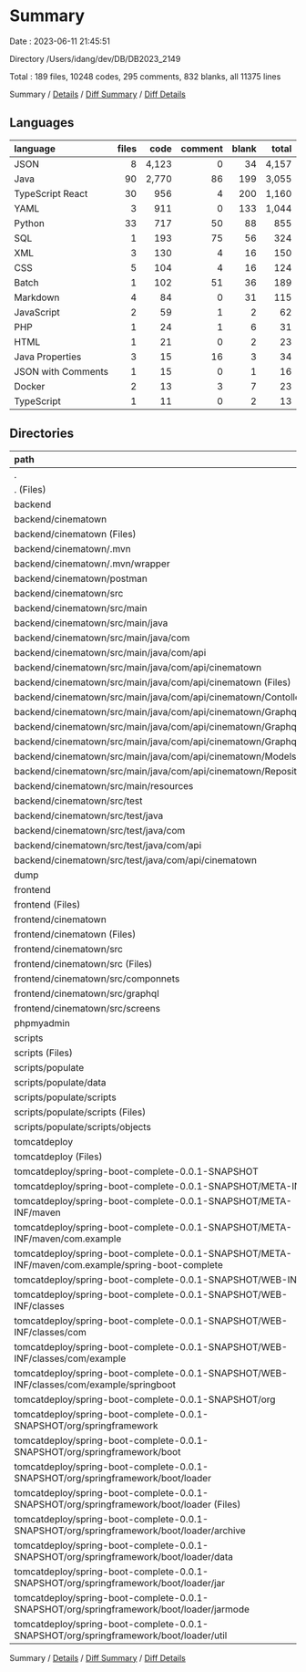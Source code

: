 # Summary

Date : 2023-06-11 21:45:51

Directory /Users/idang/dev/DB/DB2023_2149

Total : 189 files,  10248 codes, 295 comments, 832 blanks, all 11375 lines

Summary / [Details](details.md) / [Diff Summary](diff.md) / [Diff Details](diff-details.md)

## Languages
| language | files | code | comment | blank | total |
| :--- | ---: | ---: | ---: | ---: | ---: |
| JSON | 8 | 4,123 | 0 | 34 | 4,157 |
| Java | 90 | 2,770 | 86 | 199 | 3,055 |
| TypeScript React | 30 | 956 | 4 | 200 | 1,160 |
| YAML | 3 | 911 | 0 | 133 | 1,044 |
| Python | 33 | 717 | 50 | 88 | 855 |
| SQL | 1 | 193 | 75 | 56 | 324 |
| XML | 3 | 130 | 4 | 16 | 150 |
| CSS | 5 | 104 | 4 | 16 | 124 |
| Batch | 1 | 102 | 51 | 36 | 189 |
| Markdown | 4 | 84 | 0 | 31 | 115 |
| JavaScript | 2 | 59 | 1 | 2 | 62 |
| PHP | 1 | 24 | 1 | 6 | 31 |
| HTML | 1 | 21 | 0 | 2 | 23 |
| Java Properties | 3 | 15 | 16 | 3 | 34 |
| JSON with Comments | 1 | 15 | 0 | 1 | 16 |
| Docker | 2 | 13 | 3 | 7 | 23 |
| TypeScript | 1 | 11 | 0 | 2 | 13 |

## Directories
| path | files | code | comment | blank | total |
| :--- | ---: | ---: | ---: | ---: | ---: |
| . | 189 | 10,248 | 295 | 832 | 11,375 |
| . (Files) | 5 | 1,136 | 0 | 34 | 1,170 |
| backend | 28 | 833 | 84 | 231 | 1,148 |
| backend/cinematown | 28 | 833 | 84 | 231 | 1,148 |
| backend/cinematown (Files) | 2 | 182 | 51 | 40 | 273 |
| backend/cinematown/.mvn | 1 | 2 | 16 | 1 | 19 |
| backend/cinematown/.mvn/wrapper | 1 | 2 | 16 | 1 | 19 |
| backend/cinematown/postman | 1 | 85 | 0 | 0 | 85 |
| backend/cinematown/src | 24 | 564 | 17 | 190 | 771 |
| backend/cinematown/src/main | 23 | 555 | 17 | 185 | 757 |
| backend/cinematown/src/main/java | 22 | 545 | 17 | 184 | 746 |
| backend/cinematown/src/main/java/com | 22 | 545 | 17 | 184 | 746 |
| backend/cinematown/src/main/java/com/api | 22 | 545 | 17 | 184 | 746 |
| backend/cinematown/src/main/java/com/api/cinematown | 22 | 545 | 17 | 184 | 746 |
| backend/cinematown/src/main/java/com/api/cinematown (Files) | 2 | 27 | 8 | 8 | 43 |
| backend/cinematown/src/main/java/com/api/cinematown/Contollers | 6 | 166 | 0 | 54 | 220 |
| backend/cinematown/src/main/java/com/api/cinematown/Graphql | 2 | 166 | 1 | 15 | 182 |
| backend/cinematown/src/main/java/com/api/cinematown/Graphql/Configs | 1 | 12 | 0 | 2 | 14 |
| backend/cinematown/src/main/java/com/api/cinematown/Graphql/Scalars | 1 | 154 | 1 | 13 | 168 |
| backend/cinematown/src/main/java/com/api/cinematown/Models | 6 | 107 | 8 | 58 | 173 |
| backend/cinematown/src/main/java/com/api/cinematown/Repositories | 6 | 79 | 0 | 49 | 128 |
| backend/cinematown/src/main/resources | 1 | 10 | 0 | 1 | 11 |
| backend/cinematown/src/test | 1 | 9 | 0 | 5 | 14 |
| backend/cinematown/src/test/java | 1 | 9 | 0 | 5 | 14 |
| backend/cinematown/src/test/java/com | 1 | 9 | 0 | 5 | 14 |
| backend/cinematown/src/test/java/com/api | 1 | 9 | 0 | 5 | 14 |
| backend/cinematown/src/test/java/com/api/cinematown | 1 | 9 | 0 | 5 | 14 |
| dump | 1 | 193 | 75 | 56 | 324 |
| frontend | 46 | 4,463 | 9 | 358 | 4,830 |
| frontend (Files) | 1 | 9 | 0 | 2 | 11 |
| frontend/cinematown | 45 | 4,454 | 9 | 356 | 4,819 |
| frontend/cinematown (Files) | 9 | 3,393 | 1 | 140 | 3,534 |
| frontend/cinematown/src | 36 | 1,061 | 8 | 216 | 1,285 |
| frontend/cinematown/src (Files) | 5 | 114 | 1 | 22 | 137 |
| frontend/cinematown/src/componnets | 16 | 467 | 6 | 97 | 570 |
| frontend/cinematown/src/graphql | 5 | 175 | 1 | 31 | 207 |
| frontend/cinematown/src/screens | 10 | 305 | 0 | 66 | 371 |
| phpmyadmin | 1 | 24 | 1 | 6 | 31 |
| scripts | 38 | 1,327 | 50 | 119 | 1,496 |
| scripts (Files) | 1 | 1 | 0 | 0 | 1 |
| scripts/populate | 37 | 1,326 | 50 | 119 | 1,495 |
| scripts/populate/data | 6 | 624 | 0 | 32 | 656 |
| scripts/populate/scripts | 31 | 702 | 50 | 87 | 839 |
| scripts/populate/scripts (Files) | 17 | 509 | 40 | 69 | 618 |
| scripts/populate/scripts/objects | 14 | 193 | 10 | 18 | 221 |
| tomcatdeploy | 70 | 2,272 | 76 | 28 | 2,376 |
| tomcatdeploy (Files) | 1 | 4 | 3 | 5 | 12 |
| tomcatdeploy/spring-boot-complete-0.0.1-SNAPSHOT | 69 | 2,268 | 73 | 23 | 2,364 |
| tomcatdeploy/spring-boot-complete-0.0.1-SNAPSHOT/META-INF | 2 | 52 | 4 | 13 | 69 |
| tomcatdeploy/spring-boot-complete-0.0.1-SNAPSHOT/META-INF/maven | 2 | 52 | 4 | 13 | 69 |
| tomcatdeploy/spring-boot-complete-0.0.1-SNAPSHOT/META-INF/maven/com.example | 2 | 52 | 4 | 13 | 69 |
| tomcatdeploy/spring-boot-complete-0.0.1-SNAPSHOT/META-INF/maven/com.example/spring-boot-complete | 2 | 52 | 4 | 13 | 69 |
| tomcatdeploy/spring-boot-complete-0.0.1-SNAPSHOT/WEB-INF | 2 | 17 | 0 | 0 | 17 |
| tomcatdeploy/spring-boot-complete-0.0.1-SNAPSHOT/WEB-INF/classes | 2 | 17 | 0 | 0 | 17 |
| tomcatdeploy/spring-boot-complete-0.0.1-SNAPSHOT/WEB-INF/classes/com | 2 | 17 | 0 | 0 | 17 |
| tomcatdeploy/spring-boot-complete-0.0.1-SNAPSHOT/WEB-INF/classes/com/example | 2 | 17 | 0 | 0 | 17 |
| tomcatdeploy/spring-boot-complete-0.0.1-SNAPSHOT/WEB-INF/classes/com/example/springboot | 2 | 17 | 0 | 0 | 17 |
| tomcatdeploy/spring-boot-complete-0.0.1-SNAPSHOT/org | 65 | 2,199 | 69 | 10 | 2,278 |
| tomcatdeploy/spring-boot-complete-0.0.1-SNAPSHOT/org/springframework | 65 | 2,199 | 69 | 10 | 2,278 |
| tomcatdeploy/spring-boot-complete-0.0.1-SNAPSHOT/org/springframework/boot | 65 | 2,199 | 69 | 10 | 2,278 |
| tomcatdeploy/spring-boot-complete-0.0.1-SNAPSHOT/org/springframework/boot/loader | 65 | 2,199 | 69 | 10 | 2,278 |
| tomcatdeploy/spring-boot-complete-0.0.1-SNAPSHOT/org/springframework/boot/loader (Files) | 13 | 569 | 46 | 1 | 616 |
| tomcatdeploy/spring-boot-complete-0.0.1-SNAPSHOT/org/springframework/boot/loader/archive | 14 | 351 | 8 | 3 | 362 |
| tomcatdeploy/spring-boot-complete-0.0.1-SNAPSHOT/org/springframework/boot/loader/data | 4 | 80 | 9 | 0 | 89 |
| tomcatdeploy/spring-boot-complete-0.0.1-SNAPSHOT/org/springframework/boot/loader/jar | 30 | 1,100 | 6 | 5 | 1,111 |
| tomcatdeploy/spring-boot-complete-0.0.1-SNAPSHOT/org/springframework/boot/loader/jarmode | 3 | 37 | 0 | 1 | 38 |
| tomcatdeploy/spring-boot-complete-0.0.1-SNAPSHOT/org/springframework/boot/loader/util | 1 | 62 | 0 | 0 | 62 |

Summary / [Details](details.md) / [Diff Summary](diff.md) / [Diff Details](diff-details.md)
